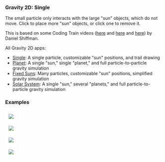 
[//]: # (gen-title: Gravity 2D: Single - philthompson.me)

[//]: # (gen-keywords: gravity simulation, javascript)

[//]: # (gen-description: Simple 2D gravity simulator built using p5.js")

[//]: # (gen-meta-end)

<style>
\#controls > * {
    margin: 0.2rem;
}
\#controls2 > * {
    margin: 0.2rem;
}
\#controls3 > * {
    margin: 0.2rem 0.5rem 0.2rem 0.5rem;
}
</style>
<script src="../p5-v1.9.0.min.js"></script>
<script>

let fpsSpan;
let fpsMultiple = 6;

let gConstant = 0.000001;
const suns = [];
const particles = [];

let totalReplaced = 0;

function setup() {
    let c = createCanvas(1200, 800);
    background(51);
    select('div.wrap').style('max-width', 'inherit');
    stroke(222);
    strokeWeight(2.0);
    //////////////////////////////////////////
    const controls = select('#controls');
    const controls2 = select('#controls2');
    let pauseButton = createButton('Pause');
    controls.child(pauseButton);
    pauseButton.mousePressed(function() { noLoop(); });
    let playButton = createButton('Play');
    controls.child(playButton);
    playButton.mousePressed(function() { loop(); });
    let resetButton = createButton('Reset');
    controls.child(resetButton);
    resetButton.mousePressed(resetSim);
    let saveImageButton = createButton('Save Image');
    controls.child(saveImageButton);
    saveImageButton.mousePressed(saveCanvasImage);
    fpsSpan = createElement('span');
    fpsSpan.style('float', 'right');
    controls2.child(fpsSpan);
    //////////////////////////////////////////
    let sun = new Particle(50000000.0, color(252), 1);
    sun.pos.x = width / 2;
    sun.pos.y = height / 2;
    sun.vel.mult(0.0);
    suns.push(sun);
    addParticles(1);
    frameRate(30);
}

function saveCanvasImage() {
    const dateStr = (new Date()).toISOString().split('.')[0].replaceAll(':', '') + 'Z';
    saveCanvas('gravity-' + dateStr + '.png');
}

function resetSim() {
    particles.length = 0;
    addParticles(1);
    background(51);
    fpsSpan.html("<small>restarted</small>");
    loop();
}

function mousePressed() {
    if (mouseX < 0 || mouseX > width || mouseY < 0 || mouseY > height) {
        return;
    }
    let dx, dy;
    for (let i = 0; i < suns.length; i++) {
        dx = suns[i].pos.x - mouseX;
        dy = suns[i].pos.y - mouseY;
        if (dx * dx + dy * dy < 100) {
            stroke(51);
            strokeWeight(suns[i].strokeWeight * 1.2);
            point(suns[i].pos.x, suns[i].pos.y);
            stroke(222);
            suns.splice(i, 1);
            loop();
            return;
        }
    }
    let sun = new Particle(50000000.0, color(252), 1, createVector(width/2, height/2));
    sun.pos.x = mouseX;
    sun.pos.y = mouseY;
    sun.vel.mult(0.0);
    suns.push(sun);
}

function addParticles(n) {
    for (let i = 0; i < n; i++) {
        particles.push(new Particle(0.0000000001, color(202), 1));
    }
}

function draw() {
    let iParticle;
    for (let frameMult = 0; frameMult < fpsMultiple; frameMult ++) {
        for (let p of particles) {
            for (let s of suns) {
                applyGravityBetweenParticles(s, p);
            }
        }
    }
    //background(51, 5);
    if (suns.length > 0) {
        strokeWeight(suns[0].strokeWeight);
    }
    for (let s of suns) {
        //s.update();
        s.show();
    }
    strokeWeight(particles[0].strokeWeight);
    for (let p of particles) {
        p.update();
        p.show();
    }
    if (frameCount % 100 == 0) {
        if (frameCount % 200 == 0) {
            const distLimit = (width * 20) * (width * 20);
            const p = particles[0];
            const dx = p.pos.x - (width / 2);
            const dy = p.pos.y - (height / 2);
            if ((dx * dx + dy * dy) > distLimit) {
                noLoop();
                fpsSpan.html("<small>paused (particle too far away)</small>");
                return;
            }
        }
        fpsSpan.html("<small>" + round(frameRate() * fpsMultiple, 0) + " fps</small>");
    }
}

function applyGravityBetweenParticles(a, b) {
    // where force is divided by mass of the object to apply the force to:
    // F = ma --> a = F/m
    // but the force would be:
    // F = (g * a.mass * b.mass) / distSq
    // we can just omit the multiplication and division by the same mass value
    let grav = p5.Vector.sub(b.pos, a.pos);
    let distSq = max(1.5, grav.magSq());
    let mag = gConstant / distSq;
    grav.setMag(mag);
    //a.acc.add(p5.Vector.mult(grav, b.mass)); // don't actually move the "suns"
    b.acc.sub(p5.Vector.mult(grav, a.mass));
}

class Particle {

    constructor(mass, color, ttl) {
        this.mass = mass;
        //this.strokeWeight = max(1, min(20.0, ((this.mass * this.mass)/300000.0)));
        if (this.mass < 1.0) {
            this.strokeWeight = 1.0;
        } else {
            // from https://www.wolframalpha.com/input?i=exponential+fit+%7B%7B2000000%2C+10%7D%2C+%7B50000000%2C+20%7D%7D
            //this.strokeWeight = 9.71532 * Math.pow(Math.E, 0.0000000144406 * this.mass);
            this.strokeWeight = 5.0 * Math.pow(Math.E, 0.0000000144406 * this.mass);
            this.strokeWeight = max(1, this.strokeWeight);
            this.strokeWeight = min(30, this.strokeWeight);
        }
        this.color = color;
        this.ttl = ttl;
        this.pos = createVector(random(width), random(height));
        if (this.pos.x < width/2) {
            this.vel = createVector(random(0.0, 1.0), random(0.0, 1.0));
        } else {
            this.vel = createVector(random(-1.0, 0.0), random(-1.0, 0.0));
        }
        this.acc = createVector(0.0, 0.0);
        this.prev = this.pos.copy();
        this.dead = false;
    }

    updatePrev() {
        this.prev.x = this.pos.x;
        this.prev.y = this.pos.y;
    }

    update() {
        this.vel.add(this.acc);
        this.pos.add(this.vel);
        this.acc.mult(0.0);
    }

    applyForce(forceVec) {
        this.acc.add(forceVec);
    }

    show() {
        point(this.pos.x, this.pos.y);
    }
}
</script>
<main style="text-align:center;"></main>
<div id="controls" style="text-align:center; font-size:1.1rem; margin-bottom:0.3rem;"></div>
<div id="controls2" style="text-align:center; font-size:1.1rem; margin-bottom:0.3rem;"></div>
<div id="controls3" style="text-align:center; font-size:1.1rem;"></div>
<div style="max-width: 52rem;margin-left: auto;margin-right: auto;">
    <h3>Gravity 2D: Single</h3>
    <p>The small particle only interacts with the large "sun" objects, which
do not move.  Click to place more "sun" objects, or click one to remove it.</p>
    <p>This is based on some Coding Train videos (<a target="_blank" href="https://www.youtube.com/watch?v=OAcXnzRNiCY">here</a> and <a target="_blank" href="https://www.youtube.com/watch?v=EpgB3cNhKPM">here</a> and <a target="_blank" href="https://www.youtube.com/watch?v=GjbKsOkN1Oc">here</a>) by Daniel Shiffman.</p>
    <p>All Gravity 2D apps:
        <ul>
            <li><a href="./single.html">Single</a>: A single particle, customizable "sun" positions, and trail drawing</li>
            <li><a href="./planet.html">Planet</a>: A single "sun," single "planet," and full particle-to-particle gravity simulation</a></li>
            <li><a href="./fixed-suns.html">Fixed Suns</a>: Many particles, customizable "sun" positions, simplified gravity simulation</li>
            <li><a href="./index.html">Solar System</a>: A single "sun," several "planets," and full particle-to-particle gravity simulation</li>
        </ul>
    </p>
<h3>Examples</h3>
<img class="width-100" style="border: 0.7rem solid white" src="${SITE_ROOT_REL}/s/img/2024/gravity-2d-single-example1.png"/><br/>
<img class="width-100" style="border: 0.7rem solid white" src="${SITE_ROOT_REL}/s/img/2024/gravity-2d-single-example2.png"/><br/>
<img class="width-100" style="border: 0.7rem solid white" src="${SITE_ROOT_REL}/s/img/2024/gravity-2d-single-example3.png"/><br/>
<img class="width-100" style="border: 0.7rem solid white" src="${SITE_ROOT_REL}/s/img/2024/gravity-2d-single-example4.png"/><br/>
</div>